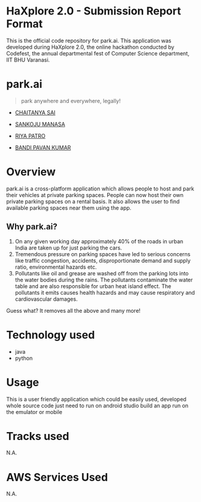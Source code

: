 # HaXplore 2.0 - Submission Report Format

This is the official code repository for park.ai. This application  was developed during HaXplore 2.0, 
the online hackathon conducted by Codefest, the annual departmental fest of Computer Science department, IIT BHU Varanasi.

# park.ai
> park anywhere and everywhere, legally!

* [CHAITANYA SAI](chaitanya.saig@s.amity.edu)

* [SANKOJU MANASA](sankojumanasa2002@gmail.com)

* [RIYA PATRO](riya.patro@s.amity.edu)

* [BANDI PAVAN KUMAR](bandi.kumar@s.amity.edu)

# Overview

park.ai is a cross-platform application which allows people to host and park their vehicles at private parking spaces. 
People can now host their own private parking spaces on a rental basis. It also allows the user to find available parking spaces
near them using the app. 

## Why park.ai?

1) On any given working day approximately 40% of the roads in urban India are taken up for just parking the cars. 
2) Tremendous pressure on parking spaces have led to serious concerns like traffic congestion, accidents, disproportionate demand and supply ratio, environmental hazards etc.
3) Pollutants like oil and grease are washed off from the parking lots into the water bodies during the rains. The pollutants contaminate the water table and are also responsible for urban heat island effect. The pollutants it emits causes health hazards and may cause respiratory and cardiovascular damages.

Guess what? It removes all the above and many more!


# Technology used

* java
* python


# Usage

This is a user friendly application which could be easily used, 
developed whole source code just need to run on android studio build an app run on the emulator or mobile


# Tracks used

N.A.

# AWS Services Used

N.A.




